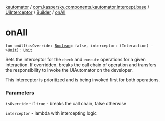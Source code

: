 [kautomator](../../../index.md) / [com.kaspersky.components.kautomator.intercept.base](../../index.md) / [UiInterceptor](../index.md) / [Builder](index.md) / [onAll](./on-all.md)

# onAll

`fun onAll(isOverride: `[`Boolean`](https://kotlinlang.org/api/latest/jvm/stdlib/kotlin/-boolean/index.html)` = false, interceptor: (Interaction) -> `[`Unit`](https://kotlinlang.org/api/latest/jvm/stdlib/kotlin/-unit/index.html)`): `[`Unit`](https://kotlinlang.org/api/latest/jvm/stdlib/kotlin/-unit/index.html)

Sets the interceptor for the `check` and `execute` operations for a given interaction.
If overridden, breaks the call chain of operation and transfers the responsibility
to invoke the UiAutomator on the developer.

This interceptor is prioritized and is being invoked first for both operations.

### Parameters

`isOverride` - if `true` - breaks the call chain, false otherwise

`interceptor` - lambda with intercepting logic